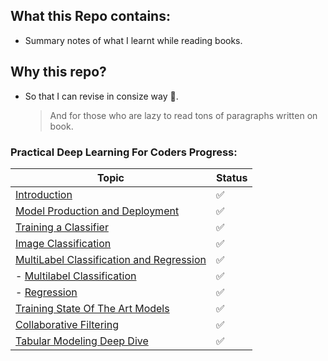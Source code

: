 ## What this Repo contains:
- Summary notes of what I learnt while reading books.

## Why this repo?
- So that I can revise in consize way 🥱.
  >  And for those who are lazy to read tons of paragraphs written on book. 

### Practical Deep Learning For Coders Progress:
| Topic | Status |
|-------|--------|
| [Introduction](/Practical%20Deep%20Learning%20For%20Coders/Chapter1.ipynb) | ✅ |
| [Model Production and Deployment](/Practical%20Deep%20Learning%20For%20Coders/Chapter_2.ipynb) | ✅ |
| [Training a Classifier](/Practical%20Deep%20Learning%20For%20Coders/Chapter_4.ipynb) | ✅ |
| [Image Classification](/Practical%20Deep%20Learning%20For%20Coders/Chapter_5.ipynb) | ✅ |
| [MultiLabel Classification and Regression](/Practical%20Deep%20Learning%20For%20Coders/Chapter_6.ipynb) | ✅ |
|   - [Multilabel Classification](Practical%20Deep%20Learning%20For%20Coders/Chapter_6.ipynb) | ✅ |
|   - [Regression](Practical%20Deep%20Learning%20For%20Coders/Chapter_6.ipynb) | ✅ |
| [Training State Of The Art Models](Practical%20Deep%20Learning%20For%20Coders/Chapter_7.ipynb) | ✅ |
| [Collaborative Filtering](Practical%20Deep%20Learning%20For%20Coders/Chapter_8.ipynb) | ✅ |
| [Tabular Modeling Deep Dive](Practical%20Deep%20Learning%20For%20Coders/Chapter_9.ipynb) | ✅ |

